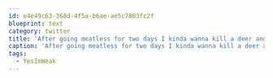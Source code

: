 ```yaml
---
id: e4e49c63-368d-4f5a-b6ae-ae5c7803fc2f
blueprint: text
category: twitter
title: 'After going meatless for two days I kinda wanna kill a deer and put it between two slices of bread right now. #YesImWeak'
caption: 'After going meatless for two days I kinda wanna kill a deer and put it between two slices of bread right now. <span class="hashtag hashtag_local">#<a href="http://tweettemp.darylchymko.ca/?tag=yesimweak">YesImWeak</a>'
tags:
  - YesImWeak
---
```

